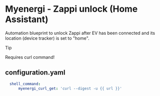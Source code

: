# Myenergi - Zappi unlock (Home Assistant)

Automation blueprint to unlock Zappi after EV has been connected and its location (device tracker) is set to "home".


> [!TIP]
> Requires curl command!


## configuration.yaml
```yaml
  shell_command:
      myenergi_curl_get: 'curl --digest -u {{ url }}'
